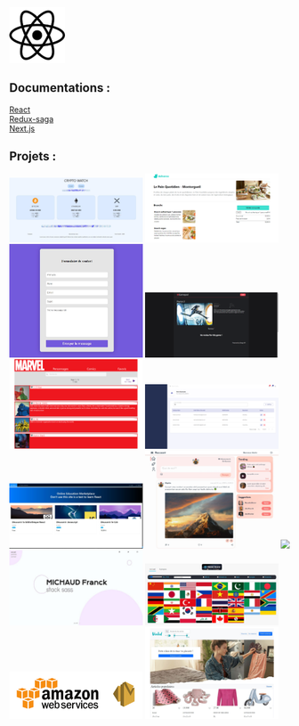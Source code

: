<img src="https://github.com/frmi2018/frmi2018/blob/main/assets/logos/react.png"  width="100" height=auto>

## Documentations :

[React](https://fr.reactjs.org/)  
[Redux-saga](https://redux-saga.js.org/)  
[Next.js](https://nextjs.org/)

## Projets :

[<img src="https://github.com/frmi2018/react/blob/main/front/crypto-watch/crypto.jpg" width="240" height=auto>](https://github.com/frmi2018/react/tree/main/front/crypto-watch)
[<img src="https://raw.githubusercontent.com/frmi2018/react/main/front/deliveroo/src/deliveroo.PNG" width="240" height=auto>](https://github.com/frmi2018/react/tree/main/front/deliveroo)
[<img src="https://raw.githubusercontent.com/frmi2018/react/main/front/form/simple-form.JPG" width="240" height=auto>](https://github.com/frmi2018/react/tree/main/front/form)
[<img src="https://raw.githubusercontent.com/frmi2018/gamepad/main/screen.png" width="240" height=auto>](https://github.com/frmi2018/react/tree/main/front/gamepad)
[<img src="https://raw.githubusercontent.com/frmi2018/frmi-marvel-api/main/src/assets/images/marvel.png" width="240" height=auto>](https://github.com/frmi2018/react/tree/main/front/marvel)
[<img src="https://github.com/frmi2018/react/blob/main/front/material-ui-tutorial/Screen.png" width="240" height=auto>](https://github.com/frmi2018/react/tree/main/front/material-ui-tutorial)
[<img src="https://github.com/frmi2018/react/blob/main/front/monkey/monkey1.jpg" width="240" height=auto>](https://github.com/frmi2018/react/tree/main/front/monkey)
[<img src="https://raw.githubusercontent.com/frmi2018/react/main/front/racoont/public/img/screenshot.jpg" width="240" height=auto>](https://github.com/frmi2018/react/tree/main/front/racoont)
[<img src="https://camo.githubusercontent.com/8a72a23e62b35e30a8290515356fc63b699ec6b5287b5188ab8fd6fb505c7ace/687474703a2f2f6d6963686175646672616e636b2e6f76682f77702d636f6e74656e742f75706c6f6164732f323032312f30352f7369676e75702e706e673f7261773d74727565" width="240" height=auto>](https://github.com/frmi2018/react/tree/main/front/react-simple-form)
[<img src="https://github.com/frmi2018/react/blob/main/front/react-vitrine/vitrine.jpg" width="240" height=auto>](https://github.com/frmi2018/react/tree/main/front/react-vitrine)
[<img src="https://github.com/frmi2018/react/blob/main/front/react-world/country.JPG" width="240" height=auto>](https://github.com/frmi2018/react/tree/main/front/react-world)
[<img src="https://github.com/frmi2018/react/blob/main/front/register-aws-ses/images.png" width="240" height=auto>](https://github.com/frmi2018/react/tree/main/front/register-aws-ses)
[<img src="https://github.com/frmi2018/react/blob/main/front/vinted/vinted-picture-1.jpg" width="240" height=auto>](https://github.com/frmi2018/react/tree/main/front/vinted)
